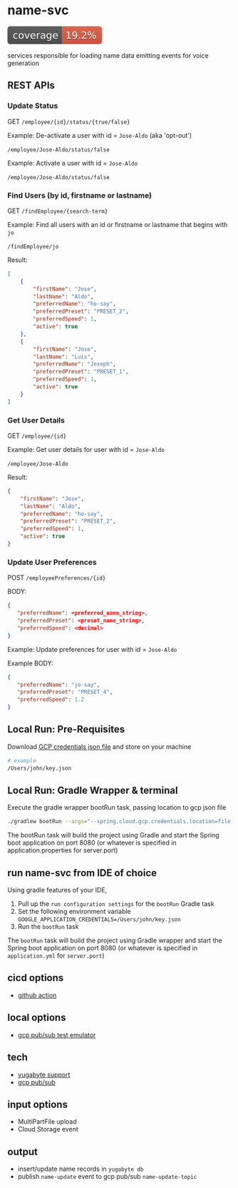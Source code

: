 # name-svc

![Coverage](.github/badges/jacoco.svg)

services responsible for loading name data emitting events for voice generation

## REST APIs

### Update Status

GET ```/employee/{id}/status/{true/false}```

Example: De-activate a user with id = `Jose-Aldo` (aka 'opt-out')

```/employee/Jose-Aldo/status/false```

Example: Activate a user with id = `Jose-Aldo`

```/employee/Jose-Aldo/status/false```

### Find Users (by id, firstname or lastname)

GET ```/findEmployee/{search-term}```

Example: Find all users with an id or firstname or lastname that begins with `jo`

```/findEmployee/jo```

Result:
```json
[
    {
        "firstName": "Jose",
        "lastName": "Aldo",
        "preferredName": "ho-say",
        "preferredPreset": "PRESET_2",
        "preferredSpeed": 1,
        "active": true
    },
    {
        "firstName": "Jose",
        "lastName": "Luis",
        "preferredName": "Joseph",
        "preferredPreset": "PRESET_1",
        "preferredSpeed": 1,
        "active": true
    }
]

```

### Get User Details

GET ```/employee/{id}```

Example: Get user details for user with id = `Jose-Aldo`

```/employee/Jose-Aldo```

Result:
```json
{
    "firstName": "Jose",
    "lastName": "Aldo",
    "preferredName": "ho-say",
    "preferredPreset": "PRESET_2",
    "preferredSpeed": 1,
    "active": true
}
```

### Update User Preferences

POST `/employeePreferences/{id}`

BODY:
```json
{
   "preferredName": <preferred_name_string>,
   "preferredPreset": <preset_name_string>,
   "preferredSpeed": <decimal>
}
```

Example: Update preferences for user with id = `Jose-Aldo`

Example BODY:
```json
{
   "preferredName": "jo-say",
   "preferredPreset": "PRESET_4",
   "preferredSpeed": 1.2
}
```


## Local Run: Pre-Requisites

Download [GCP credentials json file](https://github.com/team-IPG/foundation/blob/main/key.json) and store on your machine

```bash
# example
/Users/john/key.json
```
## Local Run: Gradle Wrapper & terminal

Execute the gradle wrapper bootRun task, passing location to gcp json file
```bash
./gradlew bootRun --args="--spring.cloud.gcp.credentials.location=file:/Users/john/key.json"
```

The bootRun task will build the project using Gradle and start the Spring boot application on port 8080 (or whatever is specified in application.properties for server.port)

## run name-svc from IDE of choice

Using gradle features of your IDE, 
1. Pull up the `run configuration settings` for the `bootRun` Gradle task
2. Set the following environment variable
   `GOOGLE_APPLICATION_CREDENTIALS=/Users/john/key.json`
3. Run the `bootRun` task

The `bootRun` task will build the project using Gradle wrapper and start the Spring boot application on port 8080 (or whatever is specified in `application.yml` for `server.port`)

## cicd options
- [github action](https://cloud.google.com/community/tutorials/cicd-cloud-run-github-actions)

## local options
- [gcp pub/sub test emulator](https://cloud.google.com/pubsub/docs/emulator)

## tech
- [yugabyte support](https://github.com/yugabyte/spring-data-yugabytedb)
- [gcp pub/sub](https://docs.spring.io/spring-cloud-gcp/docs/current/reference/html/#spring-cloud-gcp-pubsub-api-configuration)


## input options
- MultiPartFile upload
- Cloud Storage event

## output
- insert/update name records in `yugabyte db`
- publish `name-update` event to gcp pub/sub `name-update-topic`
